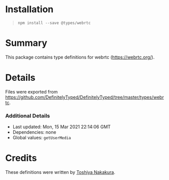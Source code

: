 # Installation
> `npm install --save @types/webrtc`

# Summary
This package contains type definitions for webrtc (https://webrtc.org/).

# Details
Files were exported from https://github.com/DefinitelyTyped/DefinitelyTyped/tree/master/types/webrtc.

### Additional Details
 * Last updated: Mon, 15 Mar 2021 22:14:06 GMT
 * Dependencies: none
 * Global values: `getUserMedia`

# Credits
These definitions were written by [Toshiya Nakakura](https://github.com/nakakura).
